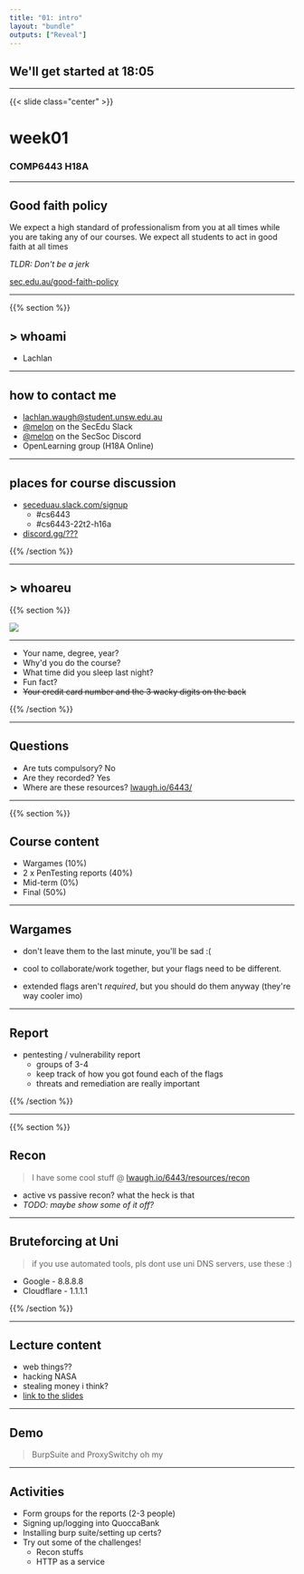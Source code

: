 ```yaml
---
title: "01: intro"
layout: "bundle"
outputs: ["Reveal"]
---
```


## We'll get started at 18:05

---

{{< slide class="center" >}}
# week01
### COMP6443 H18A 

---

## Good faith policy

We expect a high standard of professionalism from you at all times while you are taking any of our courses. We expect all students to act in good faith at all times

*TLDR: Don't be a jerk*

[sec.edu.au/good-faith-policy](https://sec.edu.au/good-faith-policy)

---

{{% section %}}

## > whoami

* Lachlan

---

## how to contact me

* lachlan.waugh@student.unsw.edu.au
* [@melon]() on the SecEdu Slack
* [@melon]() on the SecSoc Discord
* OpenLearning group (H18A Online)

---

## places for course discussion

* [seceduau.slack.com/signup](https://seceduau.slack.com/signup)
    * #cs6443
    * #cs6443-22t2-h16a
* [discord.gg/???]()

{{% /section %}}

---

## > whoareu

{{% section %}}

![](../img/week01/icebreaker.jpg)

---

* Your name, degree, year?
* Why'd you do the course?
* What time did you sleep last night?
* Fun fact?
* ~~Your credit card number and the 3 wacky digits on the back~~

{{% /section %}}

---

## Questions
* Are tuts compulsory? No
* Are they recorded? Yes
* Where are these resources? [lwaugh.io/6443/]()

---

{{% section %}}

## Course content
* Wargames (10%)
* 2 x PenTesting reports (40%)
* Mid-term (0%)
* Final (50%)

---

## Wargames
* don't leave them to the last minute, you'll be sad :(

* cool to collaborate/work together, but your flags need to be different.

* extended flags aren't *required*, but you should do them anyway (they're way cooler imo)

---

## Report
* pentesting / vulnerability report
    * groups of 3-4
    * keep track of how you got found each of the flags
    * threats and remediation are really important

{{% /section %}}

---

{{% section %}}
## Recon
> I have some cool stuff @ [lwaugh.io/6443/resources/recon]()
* active vs passive recon? what the heck is that
* *TODO: maybe show some of it off?*

---

## Bruteforcing at Uni
> if you use automated tools, pls dont use uni DNS servers, use these :)
* Google - 8.8.8.8
* Cloudflare - 1.1.1.1

{{% /section %}}

---

## Lecture content
* web things??
* hacking NASA
* stealing money i think?
* [link to the slides](https://view.officeapps.live.com/op/view.aspx?src=https%3A%2F%2Fmedia%2Eopenlearning%2Ecom%3A443%2FYeBDzZwyMePLbywk2UP9dScLxXrwUC68zPH4RxzXBivAM6tgYStqQKaYd75sPJuo%2E1653952985%2FCOMP6443%5FWeek%5F1%5Fv1%2E1%2Epptx&wdSlideId=256&wdModeSwitchTime=1654101511864)

---

## Demo
> BurpSuite and ProxySwitchy oh my

---

## Activities
* Form groups for the reports (2-3 people)
* Signing up/logging into QuoccaBank
* Installing burp suite/setting up certs?
* Try out some of the challenges!
    * Recon stuffs
    * HTTP as a service
